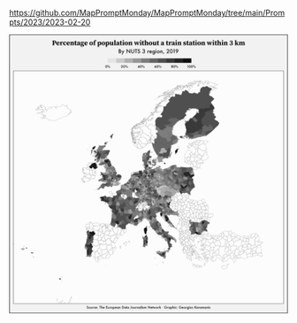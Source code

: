 https://github.com/MapPromptMonday/MapPromptMonday/tree/main/Prompts/2023/2023-02-20

![](plots/b&w.png)
